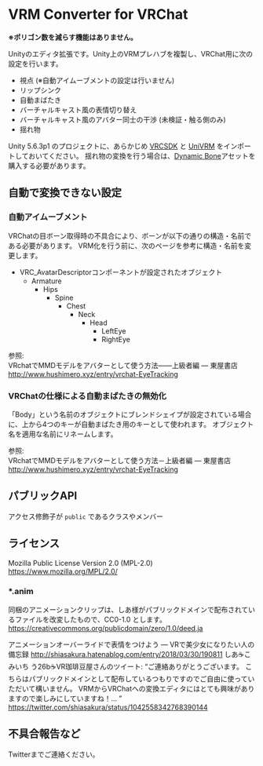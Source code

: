 VRM Converter for VRChat
========================
**※ポリゴン数を減らす機能はありません。**

Unityのエディタ拡張です。Unity上のVRMプレハブを複製し、VRChat用に次の設定を行います。

- 視点 (※自動アイムーブメントの設定は行いません)
- リップシンク
- 自動まばたき
- バーチャルキャスト風の表情切り替え
- バーチャルキャスト風のアバター同士の干渉 (未検証・触る側のみ)
- 揺れ物

Unity 5.6.3p1 のプロジェクトに、あらかじめ [VRCSDK] と [UniVRM] をインポートしておいてください。
揺れ物の変換を行う場合は、[Dynamic Bone]アセットを購入する必要があります。

[VRCSDK]: https://api.vrchat.cloud/home/download
[UniVRM]: https://github.com/dwango/UniVRM/releases
[Dynamic Bone]: https://assetstore.unity.com/packages/tools/16743

自動で変換できない設定
----------------------
### 自動アイムーブメント
VRChatの目ボーン取得時の不具合により、ボーンが以下の通りの構造・名前である必要があります。
VRM化を行う前に、次のページを参考に構造・名前を変更します。

- VRC_AvatarDescriptorコンポーネントが設定されたオブジェクト
	- Armature
		- Hips
			- Spine
				- Chest
					- Neck
						- Head
							- LeftEye
							- RightEye

参照:  
VRchatでMMDモデルをアバターとして使う方法——上級者編 — 東屋書店  
<http://www.hushimero.xyz/entry/vrchat-EyeTracking>

### VRChatの仕様による自動まばたきの無効化
「Body」という名前のオブジェクトにブレンドシェイプが設定されている場合に、上から4つのキーが自動まばたき用のキーとして使われます。
オブジェクト名を適用な名前にリネームします。

参照:  
VRchatでMMDモデルをアバターとして使う方法－上級者編 — 東屋書店  
<http://www.hushimero.xyz/entry/vrchat-EyeTracking>

パブリックAPI
-------------
アクセス修飾子が `public` であるクラスやメンバー

ライセンス
----------
Mozilla Public License Version 2.0 (MPL-2.0)
<https://www.mozilla.org/MPL/2.0/>

### *.anim
同梱のアニメーションクリップは、しあ様がパブリックドメインで配布されているファイルを改変したもので、CC0-1.0 とします。
<https://creativecommons.org/publicdomain/zero/1.0/deed.ja>

アニメーションオーバーライドで表情をつけよう — VRで美少女になりたい人の備忘録
<http://shiasakura.hatenablog.com/entry/2018/03/30/190811>
しあ☕️こみいち う26b☕️VR珈琲豆屋さんのツイート: “ご連絡ありがとうございます。 こちらはパブリックドメインとして配布しているつもりですのでご自由に使っていただいて構いません。 VRMからVRChatへの変換エディタにはとても興味がありますので楽しみにしていますね！… ”
<https://twitter.com/shiasakura/status/1042558342768390144>

不具合報告など
--------------
Twitterまでご連絡ください。
